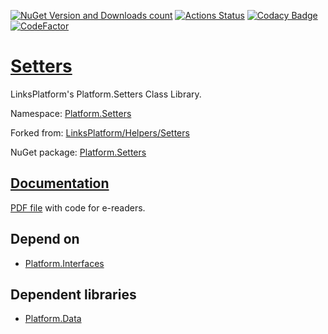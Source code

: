 [![NuGet Version and Downloads count](https://buildstats.info/nuget/Platform.Setters)](https://www.nuget.org/packages/Platform.Setters)
[![Actions Status](https://github.com/linksplatform/Setters/workflows/CD/badge.svg)](https://github.com/linksplatform/Setters/actions?workflow=CD)
[![Codacy Badge](https://api.codacy.com/project/badge/Grade/857c63e5f7fd434a89b7cd305b023315)](https://www.codacy.com/app/drakonard/Setters?utm_source=github.com&amp;utm_medium=referral&amp;utm_content=linksplatform/Setters&amp;utm_campaign=Badge_Grade)
[![CodeFactor](https://www.codefactor.io/repository/github/linksplatform/setters/badge)](https://www.codefactor.io/repository/github/linksplatform/setters)

# [Setters](https://github.com/linksplatform/Setters)

LinksPlatform's Platform.Setters Class Library.

Namespace: [Platform.Setters](https://linksplatform.github.io/Setters/csharp/api/Platform.Setters.html)

Forked from: [LinksPlatform/Helpers/Setters](https://github.com/linksplatform/Helpers/tree/e27f7586f8015cad596b6aa3c2df2ac2a3dadb60/Setters)

NuGet package: [Platform.Setters](https://www.nuget.org/packages/Platform.Setters)

## [Documentation](https://linksplatform.github.io/Setters)
[PDF file](https://linksplatform.github.io/Setters/csharp/Platform.Setters.pdf) with code for e-readers.

## Depend on
*   [Platform.Interfaces](https://github.com/linksplatform/Interfaces)

## Dependent libraries
*   [Platform.Data](https://github.com/linksplatform/Data)

